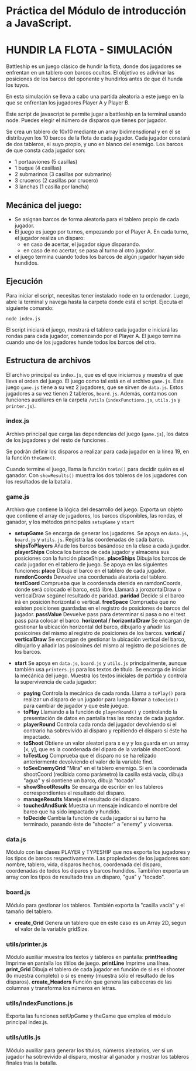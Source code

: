 # Práctica del Módulo de introducción a JavaScript.

# HUNDIR LA FLOTA - SIMULACIÓN

Battleship es un juego clásico de hundir la flota, donde dos jugadores se enfrentan en un tablero con barcos ocultos. El objetivo es adivinar las posiciones de los barcos del oponente y hundirlos antes de que él hunda los tuyos.

En esta simulación se lleva a cabo una partida aleatoria a este juego en la que se enfrentan los jugadores Player A y Player B.

Este script de javascript te permite jugar a battleship en la terminal usando node. Puedes elegir el número de disparos que tienes por jugador.

Se crea un tablero de 10x10 mediante un array bidimensdional y en él se distribuyen los 10 barcos de la flota de cada jugador. Cada jugador constará de dos tableros, el suyo propio, y uno en blanco del enemigo. Los barcos de que consta cada jugador son:

* 1 portaaviones (5 casillas)
* 1 buque (4 casillas)
* 2 submarinos (3 casillas por submarino)
* 3 cruceros (2 casillas por crucero)
* 3 lanchas (1 casilla por lancha)

## Mecánica del juego:

* Se asignan barcos de forma aleatoria para el tablero propio de cada jugador.
* El juego es juego por turnos, empezando por el Player A. En cada turno, el jugador realiza un disparo:
    * en caso de acertar, el jugador sigue disparando.
    * en caso de no acertar, se pasa al turno al otro jugador.
* el juego termina cuando todos los barcos de algún jugador hayan sido hundidos.

## Ejecución

Para iniciar el script, necesitas tener instalado node en tu ordenador. Luego, abre la terminal y navega hasta la carpeta donde está el script. Ejecuta el siguiente comando:

```
node index.js
```

El script iniciará el juego, mostrará el tablero cada jugador e iniciará las rondas para cada jugador, comenzando por el Player A. El juego termina cuando uno de los jugadores hunde todos los barcos del otro.

## Estructura de archivos

El archivo principal es `index.js`, que es el que iniciamos y muestra el que lleva el orden del juego.
El juego como tal está en el archivo `game.js`. Este juego `game.js` tiene a su vez 2 jugadores, que se sirven de `data.js`. Estos jugadores a su vez tienen 2 tableros, `board.js`. Además, contamos con funciones auxiliares en la carpeta `/utils` (`indexFunctions.js`, `utils.js` y `printer.js`).

### index.js

Archivo principal que carga las dependencias del juego (`game.js`), los datos de los jugadores y del resto de funciones .

Se podrán definir los disparos a realizar para cada jugador en la línea 19, en la función `theGame()`.

Cuando termine el juego, llama la función `toWin()` para decidir quién es el ganador.
Con `showResults()` muestra los dos tableros de los jugadores con los resultados de la batalla.

### game.js

Archivo que contiene la lógica del desarrollo del juego. Exporta un objeto que contiene el array de jugadores, los barcos disponibles, las rondas, el ganador, y los métodos principales `setupGame` y `start`

* **setupGame** Se encarga de generar los jugadores. Se apoya en `data.js`, `board.js` y `utils.js`. Registra las coordenadas de cada barco.
    **shipsToPlayers** Añade los barcos basándose en la clase a cada jugador.
    **playerShips** Coloca los barcos de cada jugador y almacena sus posiciones con la función placeShips.
    **placeShips** Dibuja los barcos de cada jugador en el tablero de juego. Se apoya en las siguientes funciones:
        **place** Dibuja el barco en el tablero de cada jugador.
        **ramdonCoords** Devuelve una coordenada aleatoria del tablero.
        **testCoord** Comprueba que la coordenada otenida en ramdonCoords, donde será colocado el barco, está libre. Llamará a jorozontalDraw o verticalDraw segúnel resultado de paridad.
        **paridad** Decide si el barco irá en posición horizontal o vertical.
        **freeSpace** Comprueba que no existen posiciones guardadas en el registro de posiciones de barcos del jugador.
        **passValue** Devuelve pass para determinar si pasa o no el test pass para colocar el barco.
        **horizontal / horizontalDraw** Se encargan de gestionar la ubicación horizontal del barco, dibujarlo y añadir las posicoines del mismo al registro de posiciones de los barcos.
        **varical / verticalDraw** Se encargan de gestionar la ubicación vertical del barco, dibujarlo y añadir las posicoines del mismo al registro de posiciones de los barcos.


* **start** Se apoya en `data.js`, `board.js` y `utils.js` principalmente, aunque también usa `printers.js` para los textos de título. Se encarga de iniciar la mecánica del juego. Muestra los textos iniciales de partida y controla la supervivencia de cada jugador:
    * **paying** Controla la mecánica de cada ronda. Llama a `toPlay()` para realizar un disparo de un jugador para luego llamar a `toDecide()` para cambiar de jugador y que éste juegue.
    * **toPlay** Llamando a la función de `playerRound()` y controlando la presentación de datos en pantalla tras las rondas de cada jugador.
    * **playerRound** Controla cada ronda del jugador devolviendo si el contrario ha sobrevivido al disparo y repitiendo el disparo si éste ha impactado.
    * **toShoot** Obtiene un valor aleatori para x e y y los guarda en un array [x, y], que es la coordenada del diparo de la variable shootCoord.
    * **toTestLog** Comprueba que el disparo no se ha relizado anteriormente devolviendo el valor de la variable find.
    * **toSeeEnemyGrid** "Mira" en el tablero enemigo. Si en la coordenada shootCoord (recibida como parámetro) la casilla está vacía, dibuja "agua" y si contiene un barco, dibuja "tocado".
    * **showShootResults** Se encarga de escribir en los tableros correspondientes el resultado del disparo.
    * **manageResults** Maneja el resultado del disparo.
    * **touchedAndSunk** Muestra un mensaje indicando el nombre del barco que ha sido impactado y hundido.
    * **toDecide** Cambia la función de cada jugador si su turno ha terminado, pasando éste de "shooter" a "enemy" y viceversa.


### data.js

Módulo con las clases PLAYER y TYPESHIP que nos exporta los jugadores y los tipos de barcos respectivamente. Las propiedades de los jugadores son: nombre, tablero, vida, disparos hechos, coordenada del disparo, coordenadas de todos los diparos y barcos hundidos.
Tambiñen exporta un array con los tipos de resultado tras un disparo, "gua" y "tocado".

### board.js

Módulo para gestionar los tableros. También exporta la "casilla vacía" y el tamaño del tablero.

* **create_Grid** Genera un tablero que en este caso es un Array 2D, segun el valor de la variable gridSize.

### utils/printer.js

Módulo auxiliar muestra los textos y tableros en pantalla:
    **printHeading** Imprime en pantalla los títilos de juego.
    **printLine** Imprime una línea.
    **print_Grid** Dibuja el tablero de cada jugador en función de si es el shooter (lo muestra completo) o si es enemy (muestra sólo el resultado de los disparos).
    **create_Headers** Función que genera las cabeceras de las columnas y transforma los números en letras.

### utils/indexFunctions.js

Exporta las funciones setUpGame y theGame que emplea el módulo principal index.js.


### utils/utils.js

Módulo auxiliar para generar los títulos, números aleatorios, ver si un jugador ha sobrevivido al disparo, mostrar al ganador y mostrar los tableros finales tras la batalla.